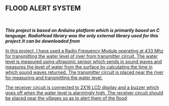 <h2><b>FLOOD ALERT SYSTEM</b></h2>
<br>
<p><i><b>This project is based on Arduino platform which is primarily based on C language. RadioHead library was the only external library used for this project.It can be downloaded from <a href="http://www.airspayce.com/mikem/arduino/RadioHead/RadioHead-1.89.zip" target=_blank name="here"></b></i></p>
<p>In this project, I have used a Radio Frequency Module operating at 433 Mhz for transmitting the water level of river from transmitter circuit.
The water level is measured using ultrasonic sensor which sends in sound waves and measures the level of water from the surface by calculating the time
in which sound waves returned. The transmitter circuit is placed near the river for measuring and transmitting the water level.</p>
<p>The receiver circuit is connected to 2X16 LCD display and a buzzer which goes off when the water level is alarmingly high. The receiver circuit should be placed 
near the villages so as to alert them of the flood</p>  
